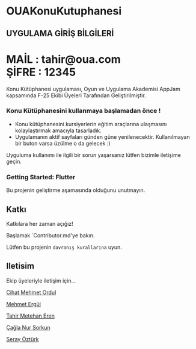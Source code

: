 # OUAKonuKutuphanesi

## UYGULAMA GİRİŞ BİLGİLERİ 
<h1>MAİL   : tahir@oua.com<br>
ŞİFRE  : 12345</h1>

Konu Kütüphanesi uygulaması, Oyun ve Uygulama Akademisi AppJam kapsamında F-25 Ekibi Üyeleri Tarafından Geliştirilmiştir.

### Konu Kütüphanesini kullanmaya başlamadan önce ! 

- Konu kütüphanesini kursiyerlerin eğitim araçlarına ulaşmasını kolaylaştırmak amacıyla tasarladık.
- Uygulamanın aktif sayfaları günden güne yenilenecektir. Kullanılmayan bir buton varsa üzülme o da gelecek :)

Uyguluma kullanımı ile ilgili bir sorun yaşarsanız lütfen bizimle iletişime geçin.

### Getting Started: Flutter

Bu projenin geliştirme aşamasında olduğunu unutmayın.

## Katkı

Katkılara her zaman açığız!

Başlamak `Contributor.md'ye bakın.

Lütfen bu projenin `davranış kurallarına` uyun.

## Iletisim

Ekip üyeleriyle iletişim için...


[Cihat Mehmet Ordul](https://www.linkedin.com/in/cihat-mehmet-ordul-a8a636258)

[Mehmet Ergül](https://linkedin.com/in/mustafaergül)

[Tahir Metehan Eren](https://linkedin.com/in/tahirmetehaneren)

[Çağla Nur Sorkun](https://www.linkedin.com/in/%C3%A7a%C4%9Flanursorkun)

[Seray Öztürk](https://www.linkedin.com/in/seray-öztürk?trk)




